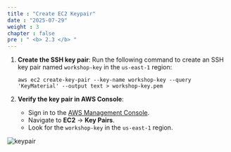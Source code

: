```yaml
---
title : "Create EC2 Keypair"
date : "2025-07-29"
weight : 3
chapter : false
pre : " <b> 2.3 </b> "
---
```


1. **Create the SSH key pair**:
   Run the following command to create an SSH key pair named `workshop-key` in the `us-east-1` region:
   ```
   aws ec2 create-key-pair --key-name workshop-key --query 'KeyMaterial' --output text > workshop-key.pem
   ```

2. **Verify the key pair in AWS Console**:
   - Sign in to the [AWS Management Console](https://aws.amazon.com/console/).
   - Navigate to **EC2** → **Key Pairs**.
   - Look for the `workshop-key` in the `us-east-1` region.

![keypair](/images/2.prerequisite/017-crekey.png)

